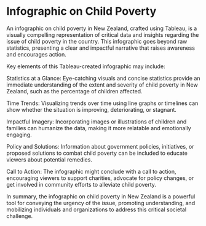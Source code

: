 # Infographic on Child Poverty
An infographic on child poverty in New Zealand, crafted using Tableau, is a visually compelling representation of critical data and insights regarding the issue of child poverty in the country. This infographic goes beyond raw statistics, presenting a clear and impactful narrative that raises awareness and encourages action.

Key elements of this Tableau-created infographic may include:

Statistics at a Glance: Eye-catching visuals and concise statistics provide an immediate understanding of the extent and severity of child poverty in New Zealand, such as the percentage of children affected.

Time Trends: Visualizing trends over time using line graphs or timelines can show whether the situation is improving, deteriorating, or stagnant.

Impactful Imagery: Incorporating images or illustrations of children and families can humanize the data, making it more relatable and emotionally engaging.

Policy and Solutions: Information about government policies, initiatives, or proposed solutions to combat child poverty can be included to educate viewers about potential remedies.

Call to Action: The infographic might conclude with a call to action, encouraging viewers to support charities, advocate for policy changes, or get involved in community efforts to alleviate child poverty.

In summary, the infographic on child poverty in New Zealand is a powerful tool for conveying the urgency of the issue, promoting understanding, and mobilizing individuals and organizations to address this critical societal challenge.
